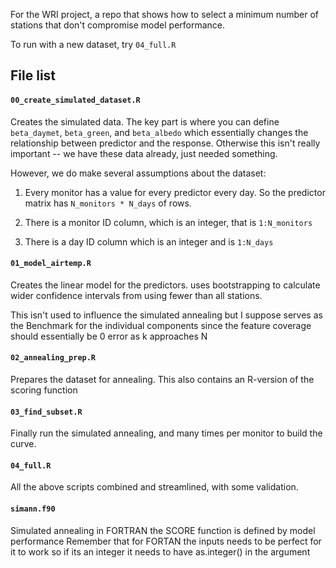 For the WRI project, a repo that shows how to select a minimum number of stations
that don't compromise model performance.

To run with a new dataset, try `04_full.R`

## File list

#### `00_create_simulated_dataset.R`

Creates the simulated data. The key part is where you can define `beta_daymet`, 
`beta_green`, and `beta_albedo` which essentially 
changes the relationship between predictor and the response. Otherwise this
isn't really important -- we have these data already, just needed something.

However, we do make several assumptions about the dataset:

1. Every monitor has a value for every predictor every day. So the predictor matrix
has `N_monitors * N_days` of rows.

1. There is a monitor ID column, which is an integer, that is `1:N_monitors`

1. There is a day ID column which is an integer and is `1:N_days`


#### `01_model_airtemp.R`

Creates the linear model for the predictors. uses bootstrapping to calculate
wider confidence intervals from using fewer than all stations. 

This isn't used to influence the simulated annealing but I suppose serves as the
Benchmark for the individual components since the feature coverage should
essentially be 0 error as k approaches N

#### `02_annealing_prep.R`

Prepares the dataset for annealing. This also contains an R-version of the 
scoring function


#### `03_find_subset.R`

Finally run the simulated annealing, and many times per monitor to build the 
curve.

#### `04_full.R`

All the above scripts combined and streamlined, with some validation.

#### `simann.f90`

Simulated annealing in FORTRAN
the SCORE function is defined by model performance 
Remember that for FORTAN the inputs needs to be perfect for it to work
so if its an integer it needs to have as.integer() in the argument

